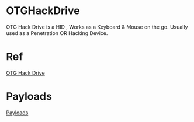 # OTGHackDrive
OTG Hack Drive is a HID , Works as a Keyboard &amp; Mouse on the go. Usually used as a Penetration OR Hacking Device.

# Ref
<a href="http://otghackdrive.dishantrathi.tk">OTG Hack Drive</a>

# Payloads 

<a href="https://github.com/dishantrathi/OTGHackDrive/tree/master/Payloads">Payloads</a>

